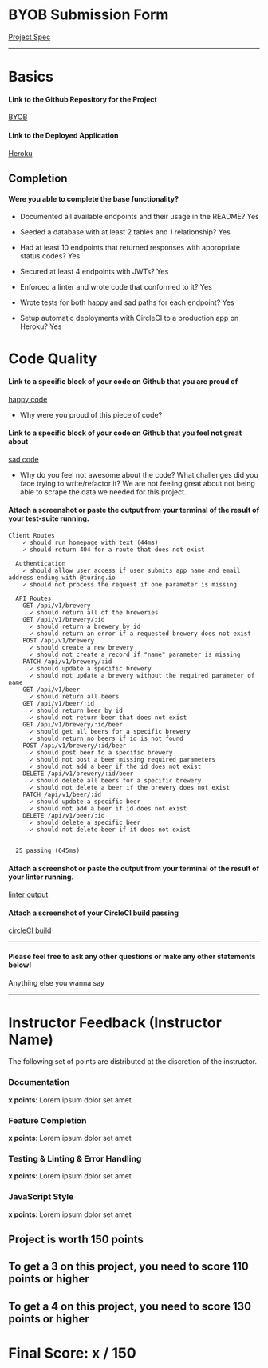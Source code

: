# BYOB Submission Form

[Project Spec](http://frontend.turing.io/projects/build-your-own-backend.html)

------

# Basics

#### Link to the Github Repository for the Project
[BYOB](https://github.com/JustynaField/BYOB)

#### Link to the Deployed Application
[Heroku](https://jw-byob.herokuapp.com/)


## Completion

#### Were you able to complete the base functionality?

* Documented all available endpoints and their usage in the README?
Yes

* Seeded a database with at least 2 tables and 1 relationship?
Yes

* Had at least 10 endpoints that returned responses with appropriate status codes?
Yes

* Secured at least 4 endpoints with JWTs?
Yes

* Enforced a linter and wrote code that conformed to it?
Yes

* Wrote tests for both happy and sad paths for each endpoint?
Yes

* Setup automatic deployments with CircleCI to a production app on Heroku?
Yes

# Code Quality

#### Link to a specific block of your code on Github that you are proud of
[happy code](https://github.com/JustynaField/BYOB/blob/master/test/routes.spec.js)

* Why were you proud of this piece of code?

#### Link to a specific block of your code on Github that you feel not great about
[sad code](https://github.com/JustynaField/BYOB/blob/master/data.js)

* Why do you feel not awesome about the code? What challenges did you face trying to write/refactor it?
We are not feeling great about not being able to scrape the data we needed for this project.

#### Attach a screenshot or paste the output from your terminal of the result of your test-suite running.

```
Client Routes
    ✓ should run homepage with text (44ms)
    ✓ should return 404 for a route that does not exist

  Authentication
    ✓ should allow user access if user submits app name and email address ending with @turing.io
    ✓ should not process the request if one parameter is missing

  API Routes
    GET /api/v1/brewery
      ✓ should return all of the breweries
    GET /api/v1/brewery/:id
      ✓ should return a brewery by id
      ✓ should return an error if a requested brewery does not exist
    POST /api/v1/brewery
      ✓ should create a new brewery
      ✓ should not create a record if "name" parameter is missing
    PATCH /api/v1/brewery/:id
      ✓ should update a specific brewery
      ✓ should not update a brewery without the required parameter of name
    GET /api/v1/beer
      ✓ should return all beers
    GET /api/v1/beer/:id
      ✓ should return beer by id
      ✓ should not return beer that does not exist
    GET /api/v1/brewery/:id/beer
      ✓ should get all beers for a specific brewery
      ✓ should return no beers if id is not found
    POST /api/v1/brewery/:id/beer
      ✓ should post beer to a specific brewery
      ✓ should not post a beer missing required parameters
      ✓ should not add a beer if the id does not exist 
    DELETE /api/v1/brewery/:id/beer
      ✓ should delete all beers for a specific brewery
      ✓ should not delete a beer if the brewery does not exist
    PATCH /api/v1/beer/:id
      ✓ should update a specific beer
      ✓ should not add a beer if id does not exist
    DELETE /api/v1/beer/:id
      ✓ should delete a specific beer
      ✓ should not delete beer if it does not exist


  25 passing (645ms)
```

#### Attach a screenshot or paste the output from your terminal of the result of your linter running.

[linter output]()

#### Attach a screenshot of your CircleCI build passing

[circleCI build]()

-----

#### Please feel free to ask any other questions or make any other statements below!

Anything else you wanna say

-----


# Instructor Feedback (Instructor Name)

The following set of points are distributed at the discretion of the instructor.

### Documentation

**x points**: Lorem ipsum dolor set amet

### Feature Completion

**x points**: Lorem ipsum dolor set amet

### Testing & Linting & Error Handling

**x points**: Lorem ipsum dolor set amet

### JavaScript Style

**x points**: Lorem ipsum dolor set amet


## Project is worth 150 points

## To get a 3 on this project, you need to score 110 points or higher
## To get a 4 on this project, you need to score 130 points or higher

# Final Score: x / 150
